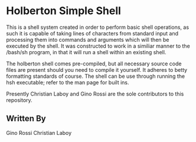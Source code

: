 # Holberton Simple Shell

This is a shell system created in order to perform basic shell operations, as such it is capable of taking lines of characters from standard input and processing them into commands and arguments which will then be executed by the shell. It was constructed to work in a similiar manner to the /bash/sh program, in that it will run a shell within an existing shell.

The holberton shell comes pre-compiled, but all necessary source code files are present should you need to compile it yourself. It adheres to betty formatting standards of course. The shell can be use through running the hsh executable; refer to the man page for built ins.

Presently Christian Laboy and Gino Rossi are the sole contributors to this repository.

Written By
----------
Gino Rossi
Christian Laboy
